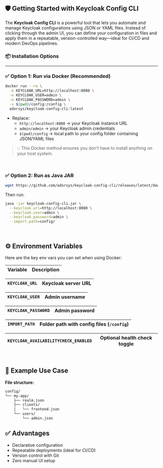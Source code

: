 ## 🛡️ Getting Started with Keycloak Config CLI

The **Keycloak Config CLI** is a powerful tool that lets you automate and manage Keycloak configurations using JSON or YAML files. Instead of clicking through the admin UI, you can define your configuration in files and apply them in a repeatable, version-controlled way—ideal for CI/CD and modern DevOps pipelines.

### 📦 Installation Options

---

### ✅ Option 1: Run via Docker (Recommended)

```bash
docker run --rm \
  -e KEYCLOAK_URL=http://localhost:8080 \
  -e KEYCLOAK_USER=admin \
  -e KEYCLOAK_PASSWORD=admin \
  -v $(pwd)/config:/config \
  adorsys/keycloak-config-cli:latest
```
- Replace:
    - `http://localhost:8080` → your Keycloak instance URL
    - `admin/admin` → your Keycloak admin credentials
    - `$(pwd)/config` → local path to your config folder containing JSON/YAML files

> 💡 This Docker method ensures you don’t have to install anything on your host system.

<br/>

### ✅ Option 2: Run as Java JAR

```bash
wget https://github.com/adorsys/keycloak-config-cli/releases/latest/download/keycloak-config-cli.jar
```

Then run:

```bash
java -jar keycloak-config-cli.jar \
  --keycloak.url=http://localhost:8080 \
  --keycloak.user=admin \
  --keycloak.password=admin \
  --import.path=config/
```

<br>

## ⚙️ Environment Variables

Here are the key env vars you can set when using Docker:

| Variable | Description |
| --- | --- |

| `KEYCLOAK_URL` | Keycloak server URL |
| --- | --- |

| `KEYCLOAK_USER` | Admin username |
| --- | --- |

| `KEYCLOAK_PASSWORD` | Admin password |
| --- | --- |

| `IMPORT_PATH` | Folder path with config files (`/config`) |
| --- | --- |

| `KEYCLOAK_AVAILABILITYCHECK_ENABLED` | Optional health check toggle |
| --- | --- |

<br/>

## 🚀 Example Use Case

**File structure:**


```bash
config/
└── my-app/
    ├── realm.json
    ├── clients/
    │   └── frontend.json
    └── users/
        └── admin.json
```


## ✅ Advantages

- Declarative configuration
- Repeatable deployments (ideal for CI/CD)
- Version control with Git
- Zero manual UI setup
